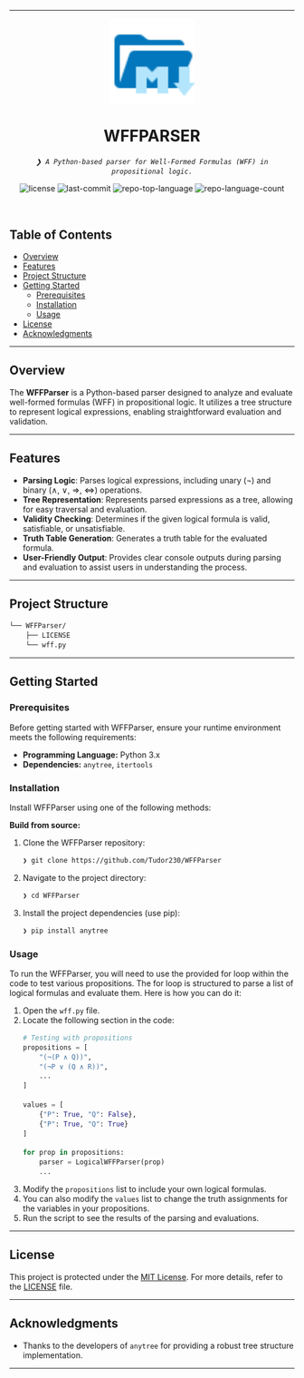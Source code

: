 
---

<p align="center">
    <img src="https://raw.githubusercontent.com/PKief/vscode-material-icon-theme/ec559a9f6bfd399b82bb44393651661b08aaf7ba/icons/folder-markdown-open.svg" align="center" width="30%">
</p>
<p align="center"><h1 align="center">WFFPARSER</h1></p>
<p align="center">
	<em><code>❯ A Python-based parser for Well-Formed Formulas (WFF) in propositional logic.</code></em>
</p>
<p align="center">
	<img src="https://img.shields.io/github/license/Tudor230/WFFParser?style=default&logo=opensourceinitiative&logoColor=white&color=0080ff" alt="license">
	<img src="https://img.shields.io/github/last-commit/Tudor230/WFFParser?style=default&logo=git&logoColor=white&color=0080ff" alt="last-commit">
	<img src="https://img.shields.io/github/languages/top/Tudor230/WFFParser?style=default&color=0080ff" alt="repo-top-language">
	<img src="https://img.shields.io/github/languages/count/Tudor230/WFFParser?style=default&color=0080ff" alt="repo-language-count">
</p>
<p align="center"><!-- default option, no dependency badges. -->
</p>
<p align="center">
	<!-- default option, no dependency badges. -->
</p>
<br>

##  Table of Contents

- [ Overview](#-overview)
- [ Features](#-features)
- [ Project Structure](#-project-structure)
- [ Getting Started](#-getting-started)
  - [ Prerequisites](#-prerequisites)
  - [ Installation](#-installation)
  - [ Usage](#-usage)
- [ License](#-license)
- [ Acknowledgments](#-acknowledgments)

---

##  Overview

The **WFFParser** is a Python-based parser designed to analyze and evaluate well-formed formulas (WFF) in propositional logic. It utilizes a tree structure to represent logical expressions, enabling straightforward evaluation and validation.

---

##  Features

- **Parsing Logic**: Parses logical expressions, including unary (¬) and binary (∧, ∨, ⇒, ⇔) operations.
- **Tree Representation**: Represents parsed expressions as a tree, allowing for easy traversal and evaluation.
- **Validity Checking**: Determines if the given logical formula is valid, satisfiable, or unsatisfiable.
- **Truth Table Generation**: Generates a truth table for the evaluated formula.
- **User-Friendly Output**: Provides clear console outputs during parsing and evaluation to assist users in understanding the process.

---

##  Project Structure

```sh
└── WFFParser/
    ├── LICENSE
    └── wff.py
```
---

##  Getting Started

###  Prerequisites

Before getting started with WFFParser, ensure your runtime environment meets the following requirements:

- **Programming Language:** Python 3.x
- **Dependencies:** `anytree`, `itertools`

###  Installation

Install WFFParser using one of the following methods:

**Build from source:**

1. Clone the WFFParser repository:
   ```sh
   ❯ git clone https://github.com/Tudor230/WFFParser
   ```

2. Navigate to the project directory:
   ```sh
   ❯ cd WFFParser
   ```

3. Install the project dependencies (use pip):
   ```sh
   ❯ pip install anytree
   ```

###  Usage
To run the WFFParser, you will need to use the provided for loop within the code to test various propositions. The for loop is structured to parse a list of logical formulas and evaluate them. Here is how you can do it:

1. Open the `wff.py` file.
2. Locate the following section in the code:
    ```python
    # Testing with propositions
    propositions = [
        "(¬(P ∧ Q))",
        "(¬P ∨ (Q ∧ R))",
        ...
    ]

    values = [
        {"P": True, "Q": False},
        {"P": True, "Q": True}
    ]

    for prop in propositions:
        parser = LogicalWFFParser(prop)
        ...
    ```
3. Modify the `propositions` list to include your own logical formulas.
4. You can also modify the `values` list to change the truth assignments for the variables in your propositions.
5. Run the script to see the results of the parsing and evaluations.


---


##  License

This project is protected under the [MIT License](https://choosealicense.com/licenses/mit). For more details, refer to the [LICENSE](https://choosealicense.com/licenses/) file.

---

##  Acknowledgments

- Thanks to the developers of `anytree` for providing a robust tree structure implementation.

--- 
